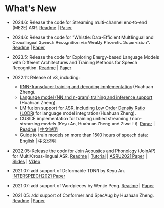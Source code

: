 # What's New
- 2024.6: Release the code for Streaming multi-channel end-to-end (ME2E) ASR. [Readme](./cuside-array.md) | [Paper]()
- 2024.6: Release the code for "Whistle: Data-Efficient Multilingual and Crosslingual Speech Recognition via Weakly Phonetic Supervision". [Readme](../egs/cv-lang10/readme.md) | [Paper](https://arxiv.org/abs/2406.02166)
- 2023.5: Release the code for Exploring Energy-based Language Models with Different Architectures and Training Methods for Speech Recognition. [Readme](./energy-based_LM_training.md) | [Paper](https://arxiv.org/abs/2305.12676)
- 2022.11: Release of v3, including:
    - [RNN-Transducer training and decoding implementation](../egs/TEMPLATE/exp/asr-rnnt) (Huahuan Zheng).
    - [Language model (NN and n-gram) training and inference support](../egs/TEMPLATE/README.md#language-model) (Huahuan Zheng).
    - LM fusion support for ASR, including [Low Order Density Ratio (LODR)](https://arxiv.org/abs/2203.16776) for language model integration (Huahuan Zheng).
    - CUSIDE implementation for training unified streaming / non-streaming models (Keyu An, Huahuan Zheng and Ziwei Li). [Paper](https://arxiv.org/abs/2203.16758) | [Readme](./cuside_ch.md) | [中文说明](./cuside_ch.md)
    - Guide to train models on more than 1500 hours of speech data: [English](./how_to_prepare_large_dataset.md) | [中文说明](./how_to_prepare_large_dataset_ch.md)

- 2022.05: Release the code for Join Acoustics and Phonology (JoinAP) for Multi/Cross-lingual ASR. [Readme](joinap.md) | [Tutorial](joinap_tutorial_ch.md) | [ASRU2021 Paper](http://oa.ee.tsinghua.edu.cn/~ouzhijian/pdf/ASRU21_JoinAP.pdf) | [Slides](http://oa.ee.tsinghua.edu.cn/~ouzhijian/pdf/asru2021_JoinAP_slides.pdf) | [Video](https://www.bilibili.com/video/BV1X44y1Y7zm)

- 2021.07: add support of Deformable TDNN by Keyu An. [INTERSPEECH2021 Paper](http://oa.ee.tsinghua.edu.cn/~ouzhijian/pdf/is2021_deformable.pdf)

- 2021.07: add support of Wordpieces by Wenjie Peng. [Readme](wordpieces.md) | [Paper](https://arxiv.org/abs/2107.03007)

- 2021.05: add support of Conformer and SpecAug by Huahuan Zheng. [Readme](conformer.md) | [Paper](https://arxiv.org/abs/2107.03007)
